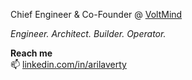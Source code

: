 Chief Engineer & Co-Founder @ [VoltMind](https://voltmind.ai)

*Engineer. Architect. Builder. Operator.*

**Reach me**  
📫 [linkedin.com/in/arilaverty](https://linkedin.com/in/arilaverty)
